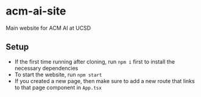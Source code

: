 # acm-ai-site
Main website for ACM AI at UCSD

## Setup 
- If the first time running after cloning, run `npm i` first to install the necessary dependencies
- To start the website, run `npm start`
- If you created a new page, then make sure to add a new route that links to that page component in `App.tsx`


